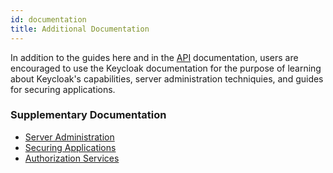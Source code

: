 ```yaml
---
id: documentation
title: Additional Documentation
---
```


In addition to the guides here and in the [API](/api/phase-two-admin-rest-api) documentation, users are encouraged to use the Keycloak documentation for the purpose of learning about Keycloak's capabilities, server administration techniquies, and guides for securing applications.

### Supplementary Documentation

- [Server Administration](https://www.keycloak.org/docs/latest/server_admin/)
- [Securing Applications](https://www.keycloak.org/docs/latest/securing_apps/)
- [Authorization Services](https://www.keycloak.org/docs/latest/authorization_services/index.html)
